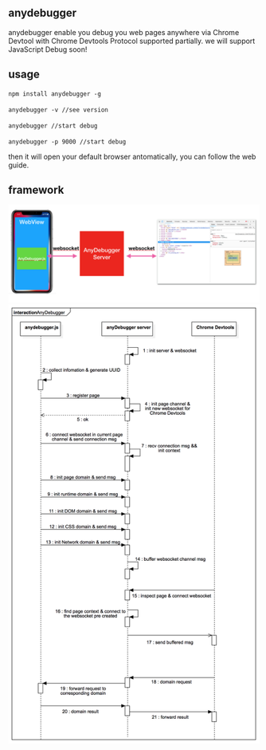 ## anydebugger
anydebugger enable you debug you web pages anywhere via Chrome Devtool with Chrome Devtools Protocol supported partially. we will support JavaScript Debug soon!

## usage
```
npm install anydebugger -g

anydebugger -v //see version

anydebugger //start debug

anydebugger -p 9000 //start debug
```
then it will open your default browser antomatically, you can follow the web guide.

## framework
![](./doc/intro.png)
![](./doc/timeline.png)
